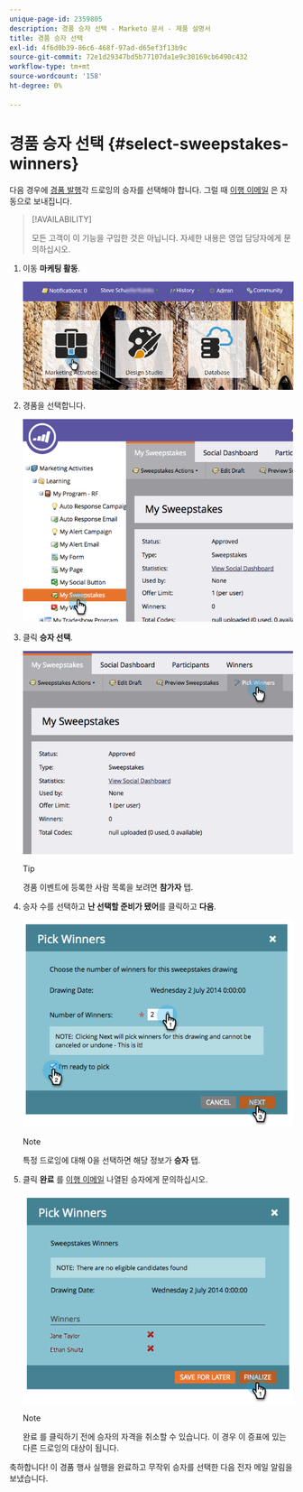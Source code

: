 ```yaml
---
unique-page-id: 2359805
description: 경품 승자 선택 - Marketo 문서 - 제품 설명서
title: 경품 승자 선택
exl-id: 4f6d0b39-86c6-468f-97ad-d65ef3f13b9c
source-git-commit: 72e1d29347bd5b77107da1e9c30169cb6490c432
workflow-type: tm+mt
source-wordcount: '158'
ht-degree: 0%

---
```


# 경품 승자 선택 {#select-sweepstakes-winners}

다음 경우에 [경품 발행](/help/marketo/product-docs/demand-generation/social/sweepstakes/publish-a-sweepstakes.md)각 드로잉의 승자를 선택해야 합니다. 그럴 때 [이행 이메일](/help/marketo/product-docs/demand-generation/social/social-functions/use-emails-in-social-promotions.md) 은 자동으로 보내집니다.

>[!AVAILABILITY]
>
>모든 고객이 이 기능을 구입한 것은 아닙니다. 자세한 내용은 영업 담당자에게 문의하십시오.

1. 이동 **마케팅 활동**.

   ![](assets/login-marketing-activities.png)

1. 경품을 선택합니다.

   ![](assets/image2014-9-25-17-3a47-3a37.png)

1. 클릭 **승자 선택**.

   ![](assets/image2014-9-25-17-3a47-3a49.png)

   >[!TIP]
   >
   >경품 이벤트에 등록한 사람 목록을 보려면 **참가자** 탭.

1. 승자 수를 선택하고 **난 선택할 준비가 됐어**&#x200B;를 클릭하고 **다음**.

   ![](assets/image2014-9-25-17-3a49-3a2.png)

   >[!NOTE]
   >
   >특정 드로잉에 대해 0을 선택하면 해당 정보가 **승자** 탭.

1. 클릭 **완료** 를 [이행 이메일](/help/marketo/product-docs/demand-generation/social/referral-offers/send-referral-offer-fulfillment-email.md) 나열된 승자에게 문의하십시오.

   ![](assets/image2014-9-25-17-3a49-3a48.png)

   >[!NOTE]
   >
   >완료 를 클릭하기 전에 승자의 자격을 취소할 수 있습니다. 이 경우 이 증표에 있는 다른 드로잉의 대상이 됩니다.

축하합니다! 이 경품 행사 실행을 완료하고 무작위 승자를 선택한 다음 전자 메일 알림을 보냈습니다.
